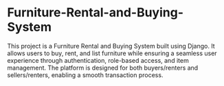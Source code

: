 # Furniture-Rental-and-Buying-System
This project is a Furniture Rental and Buying System built using Django. It allows users to buy, rent, and list furniture while ensuring a seamless user experience through authentication, role-based access, and item management. The platform is designed for both buyers/renters and sellers/renters, enabling a smooth transaction process.
